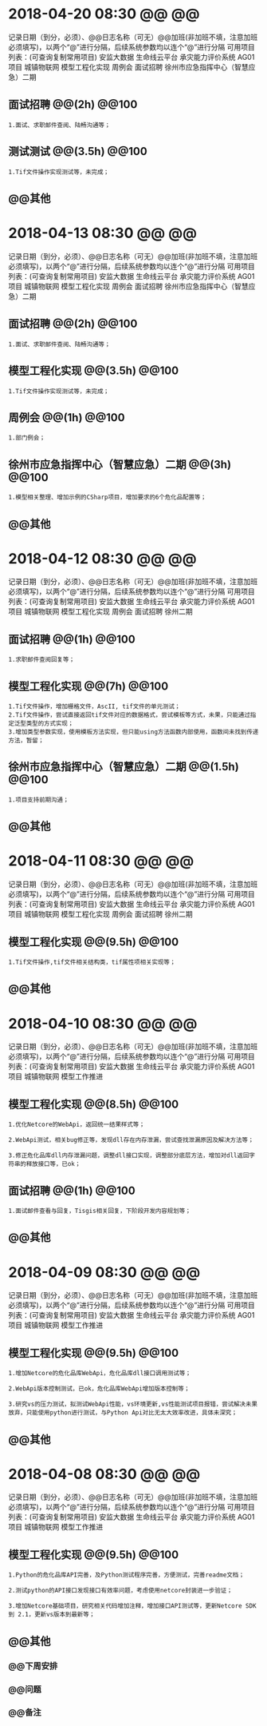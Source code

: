 ﻿# 2018-04-20 08:30  @@  @@

记录日期（到分，必须）、@@日志名称（可无）@@加班(非加班不填，注意加班必须填写)，以两个“@”进行分隔，后续系统参数均以连个“@”进行分隔 
可用项目列表：(可查询复制常用项目)
	安监大数据
	生命线云平台
	承灾能力评价系统
	AG01项目
	城镇物联网
	模型工程化实现
	周例会
	面试招聘
	徐州市应急指挥中心（智慧应急）二期

	
## 面试招聘 @@(2h)  @@100

	1.面试、求职邮件查阅、陆畅沟通等；
	
## 测试测试 @@(3.5h)  @@100
			
	1.Tif文件操作实现测试等，未完成；  

## @@其他
	

	
# 2018-04-13 08:30  @@  @@

记录日期（到分，必须）、@@日志名称（可无）@@加班(非加班不填，注意加班必须填写)，以两个“@”进行分隔，后续系统参数均以连个“@”进行分隔 
可用项目列表：(可查询复制常用项目)
	安监大数据
	生命线云平台
	承灾能力评价系统
	AG01项目
	城镇物联网
	模型工程化实现
	周例会
	面试招聘
	徐州市应急指挥中心（智慧应急）二期

	
## 面试招聘 @@(2h)  @@100

	1.面试、求职邮件查阅、陆畅沟通等；
	
## 模型工程化实现 @@(3.5h)  @@100
			
	1.Tif文件操作实现测试等，未完成； 
		
## 周例会 @@(1h)  @@100

	1.部门例会；
	
## 徐州市应急指挥中心（智慧应急）二期 @@(3h)  @@100

	1.模型相关整理、增加示例的CSharp项目，增加要求的6个危化品配置等；

## @@其他
	
	
# 2018-04-12 08:30  @@  @@

记录日期（到分，必须）、@@日志名称（可无）@@加班(非加班不填，注意加班必须填写)，以两个“@”进行分隔，后续系统参数均以连个“@”进行分隔 
可用项目列表：(可查询复制常用项目)
	安监大数据
	生命线云平台
	承灾能力评价系统
	AG01项目
	城镇物联网
	模型工程化实现
	周例会
	面试招聘
	徐州二期

	
## 面试招聘 @@(1h)  @@100

	1.求职邮件查阅回复等；
	
## 模型工程化实现 @@(7h)  @@100
			
	1.Tif文件操作，增加栅格文件，AscII, tif文件的单元测试；
	2.Tif文件操作，尝试直接返回tif文件对应的数据格式，尝试模板等方式，未果，只能通过指定泛型类型的方式实现；
	3.增加类型参数实现，使用模板方法实现，但只能using方法函数内部使用，函数间未找到传递方法，暂留；
	
## 徐州市应急指挥中心（智慧应急）二期 @@(1.5h)  @@100

	1.项目支持前期沟通；

## @@其他


# 2018-04-11 08:30  @@  @@

记录日期（到分，必须）、@@日志名称（可无）@@加班(非加班不填，注意加班必须填写)，以两个“@”进行分隔，后续系统参数均以连个“@”进行分隔 
可用项目列表：(可查询复制常用项目)
	安监大数据
	生命线云平台
	承灾能力评价系统
	AG01项目
	城镇物联网
	模型工程化实现
	周例会
	面试招聘
	徐州二期

		
## 模型工程化实现 @@(9.5h)  @@100
			
	1.Tif文件操作,tif文件相关结构类，tif属性项相关实现等；  

## @@其他


# 2018-04-10 08:30  @@  @@

记录日期（到分，必须）、@@日志名称（可无）@@加班(非加班不填，注意加班必须填写)，以两个“@”进行分隔，后续系统参数均以连个“@”进行分隔 
可用项目列表：(可查询复制常用项目)
	安监大数据
	生命线云平台
	承灾能力评价系统
	AG01项目
	城镇物联网
	模型工作推进

	
## 模型工程化实现 @@(8.5h)  @@100
			
	1.优化Netcore的WebApi，返回统一结果样式等；
	
	2.WebApi测试，相关bug修正等，发现dll存在内存泄漏，尝试查找泄漏原因及解决方法等；
	
	3.修正危化品库dll内存泄漏问题，调整dll接口实现，调整部分底层方法，增加对dll返回字符串的释放接口等，已ok；
	
## 面试招聘 @@(1h)  @@100
	1.面试邮件查看与回复，Tisgis相关回复，下阶段开发内容规划等； 
		
 	
## @@其他


# 2018-04-09 08:30  @@  @@

记录日期（到分，必须）、@@日志名称（可无）@@加班(非加班不填，注意加班必须填写)，以两个“@”进行分隔，后续系统参数均以连个“@”进行分隔 
可用项目列表：(可查询复制常用项目)
	安监大数据
	生命线云平台
	承灾能力评价系统
	AG01项目
	城镇物联网
	模型工作推进

	
## 模型工程化实现 @@(9.5h)  @@100
			
	1.增加Netcore的危化品库WebApi，危化品库dll接口调用测试等；
	
	2.WebApi版本控制测试，已ok，危化品库WebApi增加版本控制等；
	
	3.研究vs的压力测试，拟测试WebApi性能，vs环境更新,vs性能测试项目报错，尝试解决未果放弃，只能使用python进行测试，与Python Api对比无太大效率改进，具体未深究；  
		
 	
## @@其他


# 2018-04-08 08:30  @@  @@

记录日期（到分，必须）、@@日志名称（可无）@@加班(非加班不填，注意加班必须填写)，以两个“@”进行分隔，后续系统参数均以连个“@”进行分隔 
可用项目列表：(可查询复制常用项目)
	安监大数据
	生命线云平台
	承灾能力评价系统
	AG01项目
	城镇物联网
	模型工作推进

	
## 模型工程化实现 @@(9.5h)  @@100
			
	1.Python的危化品库API完善，及Python测试程序完善，方便测试，完善readme文档；
	
	2.测试python的API接口发现接口有效率问题，考虑使用netcore封装进一步验证；
	
	3.增加Netcore基础项目，研究相关代码增加注释，增加接口API测试等，更新Netcore SDK到 2.1，更新vs版本到最新等；
		
 	
## @@其他
  


### @@下周安排
	

### @@问题

    
   
### @@备注

	